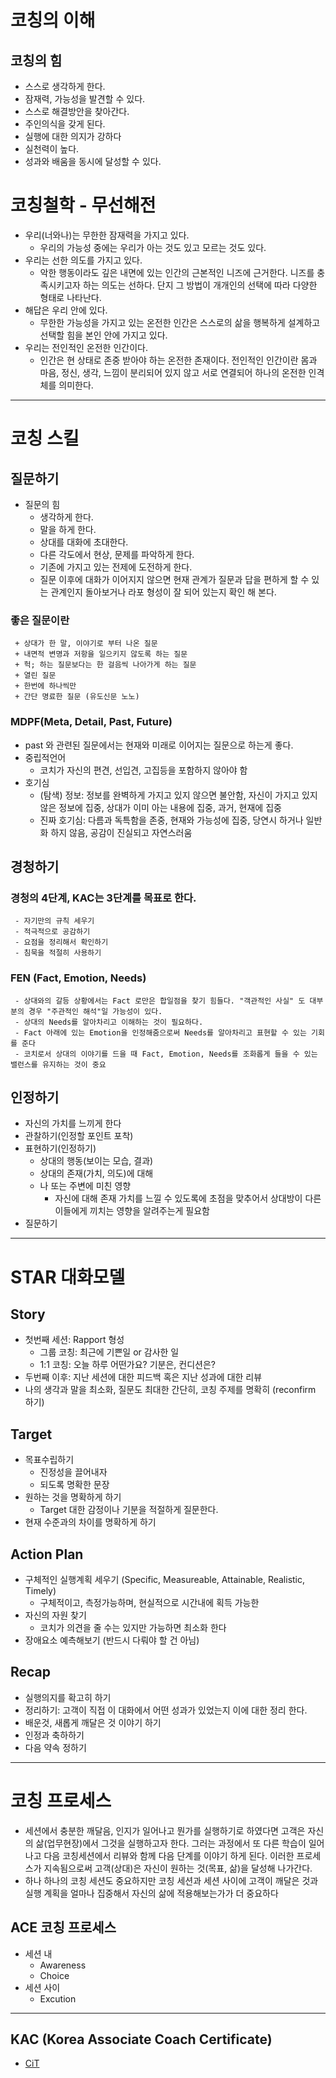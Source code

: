  
# 코칭의 이해
## 코칭의 힘
 * 스스로 생각하게 한다.
 * 잠재력, 가능성을 발견할 수 있다.
 * 스스로 해결방안을 찾아간다.
 * 주인의식을 갖게 된다.
 * 실행에 대한 의지가 강하다 
 * 실천력이 높다.
 * 성과와 배움을 동시에 달성할 수 있다.

# 코칭철학 - 무선해전
* 우리(너와나)는 무한한 잠재력을 가지고 있다.
    + 우리의 가능성 중에는 우리가 아는 것도 있고 모르는 것도 있다.
* 우리는 선한 의도를 가지고 있다. 
    + 악한 행동이라도 깊은 내면에 있는 인간의 근본적인 니즈에 근거한다. 니즈를 충족시키고자 하는 의도는 선하다. 단지 그 방법이 개개인의 선택에 따라 다양한 형태로 나타난다.
* 해답은 우리 안에 있다.
    + 무한한 가능성을 가지고 있는 온전한 인간은 스스로의 삶을 행복하게 설계하고 선택할 힘을 본인 안에 가지고 있다.
* 우리는 전인적인 온전한 인간이다.
    + 인간은 현 상태로 존중 받아야 하는 온전한 존재이다. 전인적인 인간이란 몸과 마음, 정신, 생각, 느낌이 분리되어 있지 않고 서로 연결되어 하나의 온전한 인격체를 의미한다.

<hr>

# 코칭 스킬
## 질문하기
 * 질문의 힘
     + 생각하게 한다.
     + 말을 하게 한다.
     + 상대를 대화에 초대한다.
     + 다른 각도에서 현상, 문제를 파악하게 한다.
     + 기존에 가지고 있는 전제에 도전하게 한다.
     + 질문 이후에 대화가 이어지지 않으면 현재 관계가 질문과 답을 편하게 할 수 있는 관계인지 돌아보거나 라포 형성이 잘 되어 있는지 확인 해 본다.
### 좋은 질문이란
     + 상대가 한 말, 이야기로 부터 나온 질문
     + 내면적 변명과 저항을 일으키지 않도록 하는 질문
     + 헉; 하는 질문보다는 한 걸음씩 나아가게 하는 질문
     + 열린 질문 
     + 한번에 하나씩만
     + 간단 명료한 질문 (유도신문 노노)  
### MDPF(Meta, Detail, Past, Future)
 * past 와 관련된 질문에서는 현재와 미래로 이어지는 질문으로 하는게 좋다.
 * 중립적언어
     + 코치가 자신의 편견, 선입견, 고집등을 포함하지 않아야 함
 * 호기심
     + (탐색) 정보: 정보를 완벽하게 가지고 있지 않으면 불안함, 자신이 가지고 있지 않은 정보에 집중, 상대가 이미 아는 내용에 집중, 과거, 현재에 집중
     + 진짜 호기심: 다름과 독특함을 존중, 현재와 가능성에 집중, 당연시 하거나 일반화 하지 않음, 공감이 진실되고 자연스러움

## 경청하기
### 경청의 4단계, KAC는 3단계를 목표로 한다.
     - 자기만의 규칙 세우기
     - 적극적으로 공감하기
     - 요점을 정리해서 확인하기
     - 침묵을 적절히 사용하기
### FEN (Fact, Emotion, Needs)
     - 상대와의 갈등 상황에서는 Fact 로만은 합일점을 찾기 힘들다. "객관적인 사실" 도 대부분의 경우 "주관적인 해석"일 가능성이 있다.
     - 상대의 Needs를 알아차리고 이해하는 것이 필요하다.
     - Fact 아래에 있는 Emotion을 인정해줌으로써 Needs를 알아차리고 표현할 수 있는 기회를 준다
     - 코치로서 상대의 이야기를 드을 때 Fact, Emotion, Needs를 조화롭게 들을 수 있는 밸런스를 유지하는 것이 중요

## 인정하기
 * 자신의 가치를 느끼게 한다
 * 관찰하기(인정할 포인트 포착)
 * 표현하기(인정하기)
     + 상대의 행동(보이는 모습, 결과)
     + 상대의 존재(가치, 의도)에 대해
     + 나 또는 주변에 미친 영향
       - 자신에 대해 존재 가치를 느낄 수 있도록에 초점을 맞추어서 상대방이 다른 이들에게 끼치는 영향을 알려주는게 필요함
 * 질문하기

<hr>  

# STAR 대화모델
## Story
  * 첫번째 세션: Rapport 형성
      + 그룹 코칭: 최근에 기쁜일 or 감사한 일
      + 1:1 코칭: 오늘 하루 어떤가요? 기분은, 컨디션은?
  * 두번째 이후: 지난 세션에 대한 피드백 혹은 지난 성과에 대한 리뷰
  * 나의 생각과 말을 최소화, 질문도 최대한 간단히, 코칭 주제를 명확히 (reconfirm 하기)
 
## Target
  * 목표수립하기
      + 진정성을 끌어내자
      + 되도록 명확한 문장
  * 원하는 것을 명확하게 하기
      + Target 대한 감정이나 기분을 적절하게 질문한다.
  * 현재 수준과의 차이를 명확하게 하기 
 
## Action Plan
  * 구체적인 실행계획 세우기 (Specific, Measureable, Attainable, Realistic, Timely)
      + 구체적이고, 측정가능하며, 현실적으로 시간내에 획득 가능한
  * 자신의 자원 찾기
      + 코치가 의견을 줄 수는 있지만 가능하면 최소화 한다
  * 장애요소 예측해보기 (반드시 다뤄야 할 건 아님)
  
## Recap
  * 실행의지를 확고히 하기
  * 정리하기: 고객이 직접 이 대화에서 어떤 성과가 있었는지 이에 대한 정리 한다. 
  * 배운것, 새롭게 깨달은 것 이야기 하기
  * 인정과 축하하기
  * 다음 약속 정하기

<hr>

# 코칭 프로세스
 * 세션에서 충분한 깨달음, 인지가 일어나고 뭔가를 실행하기로 하였다면 고객은 자신의 삶(업무현장)에서 그것을 실행하고자 한다. 그러는 과정에서 또 다른 학습이 일어나고 다음 코칭세션에서 리뷰와 함께 다음 단계를 이야기 하게 된다. 이러한 프로세스가 지속됨으로써 고객(상대)은 자신이 원하는 것(목표, 삶)을 달성해 나가간다.
 * 하나 하나의 코칭 세션도 중요하지만 코칭 세션과 세션 사이에 고객이 깨달은 것과 실행 계획을 얼마나 집중해서 자신의 삶에 적용해보는가가 더 중요하다
## ACE 코칭 프로세스 
 * 세션 내
     + Awareness
     + Choice
 * 세션 사이
     + Excution
  
<hr>


## KAC (Korea Associate Coach Certificate)
* [CiT](https://www.citkorea.co.kr/)

